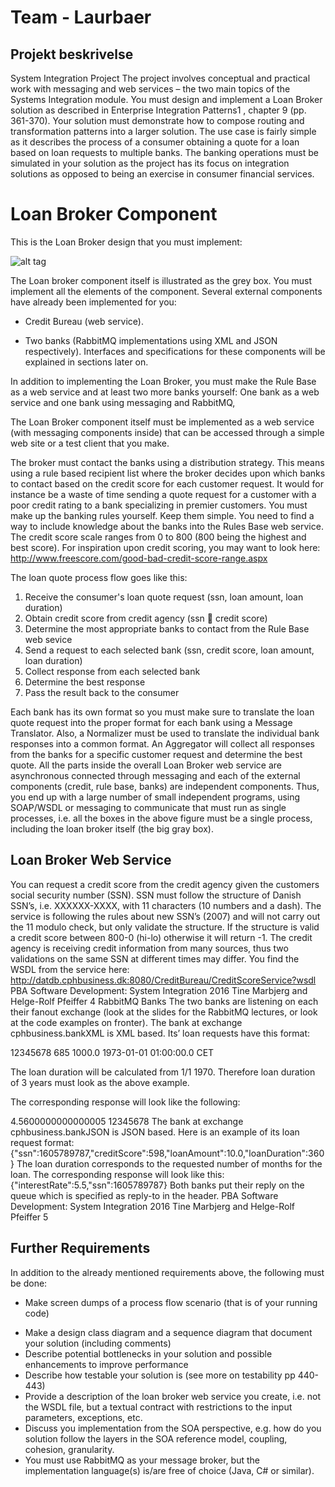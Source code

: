 # Team - Laurbaer
## Projekt beskrivelse

System Integration Project
The project involves conceptual and practical work with messaging and web services – the two
main topics of the Systems Integration module. You must design and implement a Loan Broker
solution as described in Enterprise Integration Patterns1
, chapter 9 (pp. 361-370). Your solution
must demonstrate how to compose routing and transformation patterns into a larger solution.
The use case is fairly simple as it describes the process of a consumer obtaining a quote for a loan
based on loan requests to multiple banks. The banking operations must be simulated in your
solution as the project has its focus on integration solutions as opposed to being an exercise in
consumer financial services.

# Loan Broker Component

This is the Loan Broker design that you must implement:

![alt tag](https://s10.postimg.org/o9w1ydfcp/loanbroker.png)

The Loan broker component itself is illustrated as the grey box. You must implement all the elements of the
component. Several external components have already been implemented for you:
* Credit Bureau (web service).
+ Two banks (RabbitMQ implementations using XML and JSON respectively).
Interfaces and specifications for these components will be explained in sections later on.

In addition to implementing the Loan Broker, you must make the Rule Base as a web service and at least two
more banks yourself: One bank as a web service and one bank using messaging and RabbitMQ,

The Loan Broker component itself must be implemented as a web service (with messaging components inside)
that can be accessed through a simple web site or a test client that you make.

The broker must contact the banks using a distribution strategy. This means using a rule based recipient list
where the broker decides upon which banks to contact based on the credit score for each customer request. It
would for instance be a waste of time sending a quote request for a customer with a poor credit rating to a bank
specializing in premier customers. You must make up the banking rules yourself. Keep them simple. You need to
find a way to include knowledge about the banks into the Rules Base web service. The credit score scale ranges
from 0 to 800 (800 being the highest and best score). For inspiration upon credit scoring, you may want to look
here: http://www.freescore.com/good-bad-credit-score-range.aspx

The loan quote process flow goes like this:

1. Receive the consumer's loan quote request (ssn, loan amount, loan duration)
2. Obtain credit score from credit agency (ssn  credit score)
3. Determine the most appropriate banks to contact from the Rule Base web sevice
4. Send a request to each selected bank (ssn, credit score, loan amount, loan duration)
5. Collect response from each selected bank
6. Determine the best response
7. Pass the result back to the consumer

Each bank has its own format so you must make sure to translate the loan quote request into the proper format
for each bank using a Message Translator. Also, a Normalizer must be used to translate the individual bank
responses into a common format. An Aggregator will collect all responses from the banks for a specific customer
request and determine the best quote.
All the parts inside the overall Loan Broker web service are asynchronous connected through messaging and
each of the external components (credit, rule base, banks) are independent components. Thus, you end up with
a large number of small independent programs, using SOAP/WSDL or messaging to communicate that must run
as single processes, i.e. all the boxes in the above figure must be a single process, including the loan broker itself
(the big gray box).

## Loan Broker Web Service
You can request a credit score from the credit agency given the customers social security number (SSN). SSN
must follow the structure of Danish SSN’s, i.e. XXXXXX-XXXX, with 11 characters (10 numbers and a dash). The
service is following the rules about new SSN’s (2007) and will not carry out the 11 modulo check, but only
validate the structure. If the structure is valid a credit score between 800-0 (hi-lo) otherwise it will return -1. The
credit agency is receiving credit information from many sources, thus two validations on the same SSN at
different times may differ.
You find the WSDL from the service here:
http://datdb.cphbusiness.dk:8080/CreditBureau/CreditScoreService?wsdl
PBA Software Development: System Integration
2016 Tine Marbjerg and Helge-Rolf Pfeiffer 4
RabbitMQ Banks
The two banks are listening on each their fanout exchange (look at the slides for the RabbitMQ
lectures, or look at the code examples on fronter).
The bank at exchange cphbusiness.bankXML is XML based. Its’ loan requests have this format:

<LoanRequest>
 <ssn>12345678</ssn>
 <creditScore>685</creditScore>
 <loanAmount>1000.0</loanAmount>
 <loanDuration>1973-01-01 01:00:00.0 CET</loanDuration>
</LoanRequest>

The loan duration will be calculated from 1/1 1970. Therefore loan duration of 3 years must look
as the above example.

The corresponding response will look like the following:

<LoanResponse>
 <interestRate>4.5600000000000005</interestRate>
 <ssn>12345678</ssn>
</LoanResponse>
The bank at exchange cphbusiness.bankJSON is JSON based. Here is an example of its loan
request format:
 {"ssn":1605789787,"creditScore":598,"loanAmount":10.0,"loanDuration":360}
The loan duration corresponds to the requested number of months for the loan.
The corresponding response will look like this:
{"interestRate":5.5,"ssn":1605789787}
Both banks put their reply on the queue which is specified as reply-to in the header.
PBA Software Development: System Integration
2016 Tine Marbjerg and Helge-Rolf Pfeiffer 5

## Further Requirements
In addition to the already mentioned requirements above, the following must be done:
* Make screen dumps of a process flow scenario (that is of your running code)
+ Make a design class diagram and a sequence diagram that document your solution
(including comments)
+ Describe potential bottlenecks in your solution and possible enhancements to improve
performance
+ Describe how testable your solution is (see more on testability pp 440-443)
+ Provide a description of the loan broker web service you create, i.e. not the WSDL file, but
a textual contract with restrictions to the input parameters, exceptions, etc.
+ Discuss you implementation from the SOA perspective, e.g. how do you solution follow the
layers in the SOA reference model, coupling, cohesion, granularity.
+ You must use RabbitMQ as your message broker, but the implementation language(s)
is/are free of choice (Java, C# or similar).
